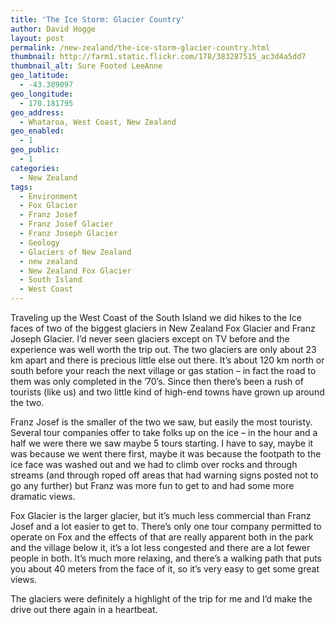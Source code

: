 ```yaml
---
title: 'The Ice Storm: Glacier Country'
author: David Hogge
layout: post
permalink: /new-zealand/the-ice-storm-glacier-country.html
thumbnail: http://farm1.static.flickr.com/178/383287515_ac3d4a5dd7
thumbnail_alt: Sure Footed LeeAnne
geo_latitude:
  - -43.389097
geo_longitude:
  - 170.181795
geo_address:
  - Whataroa, West Coast, New Zealand
geo_enabled:
  - 1
geo_public:
  - 1
categories:
  - New Zealand
tags:
  - Environment
  - Fox Glacier
  - Franz Josef
  - Franz Josef Glacier
  - Franz Joseph Glacier
  - Geology
  - Glaciers of New Zealand
  - new zealand
  - New Zealand Fox Glacier
  - South Island
  - West Coast
---
```

Traveling up the West Coast of the South Island we did hikes to the Ice faces of two of the biggest glaciers in New Zealand Fox Glacier and Franz Joseph Glacier. I&#8217;d never seen glaciers except on TV before and the experience was well worth the trip out. The two glaciers are only about 23 km apart and there is precious little else out there. It&#8217;s about 120 km north or south before your reach the next village or gas station &#8211; in fact the road to them was only completed in the &#8217;70&#8217;s. Since then there&#8217;s been a rush of tourists (like us) and two little kind of high-end towns have grown up around the two.

Franz Josef is the smaller of the two we saw, but easily the most touristy. Several tour companies offer to take folks up on the ice &#8211; in the hour and a half we were there we saw maybe 5 tours starting. I have to say, maybe it was because we went there first, maybe it was because the footpath to the ice face was washed out and we had to climb over rocks and through streams (and through roped off areas that had warning signs posted not to go any further) but Franz was more fun to get to and had some more dramatic views.

Fox Glacier is the larger glacier, but it&#8217;s much less commercial than Franz Josef and a lot easier to get to. There&#8217;s only one tour company permitted to operate on Fox and the effects of that are really apparent both in the park and the village below it, it&#8217;s a lot less congested and there are a lot fewer people in both. It&#8217;s much more relaxing, and there&#8217;s a walking path that puts you about 40 meters from the face of it, so it&#8217;s very easy to get some great views.

The glaciers were definitely a highlight of the trip for me and I&#8217;d make the drive out there again in a heartbeat.